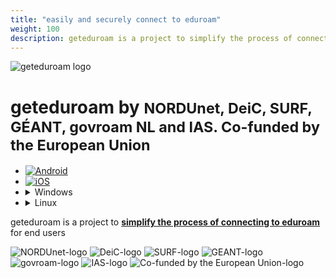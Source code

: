 ```yaml
---
title: "easily and securely connect to eduroam"
weight: 100
description: geteduroam is a project to simplify the process of connecting to eduroam for end users
---
```


<div><img src="geteduroam.png" alt="geteduroam logo" class="sidelogo"></div>
<h1 class="landing-title">geteduroam
	<span>by</span>
	<small>NORDUnet, DeiC, SURF, GÉANT, govroam NL and IAS. Co-funded by the European Union</small></h1>

<ul class="download-buttons">
<li><a class="download-button-android" href="https://play.google.com/store/apps/details?id=app.eduroam.geteduroam"><img src="download/google-play-badge-2.png" alt="Android"></a>
<li><a class="download-button-ios" href="https://apps.apple.com/app/geteduroam/id1504076137"><img src="download/Download_on_the_App_Store_Badge_US-UK_RGB_blk_092917.svg" alt="iOS"></a>
<li><details class="download-button-windows"><summary>Windows</summary>
	<ul>
		<li><a href="https://dl.eduroam.app/windows/amd64/geteduroam.exe">Intel/AMD</a>
		<li><a href="https://dl.eduroam.app/windows/arm64/geteduroam.exe">ARM</a>
	</ul>
</details>
<li><details class="download-button-linux"><summary>Linux</summary>
	<ul>
		<li><a href="https://github.com/geteduroam/linux-app/releases">⎋ GitHub</a>
	</ul>
</details>
</ul>

geteduroam is a project to **[simplify the process of connecting to eduroam](about/goals/)** for end users

<p class="sponsors">
<img src="sponsors/nordunet.png" alt="NORDUnet-logo">
<img src="sponsors/deic.svg" alt="DeiC-logo">
<img src="sponsors/surf.svg" alt="SURF-logo">
<img src="sponsors/geant.svg" alt="GEANT-logo" class="opaque">
<img src="sponsors/govroam.png" alt="govroam-logo">
<img src="sponsors/ias.png" alt="IAS-logo">
<img src="sponsors/co-funded-eu.svg" alt="Co-funded by the European Union-logo" class="opaque">
</p>
